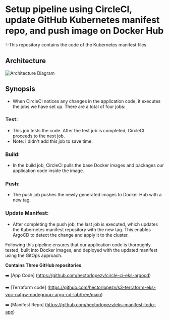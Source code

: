 # Setup pipeline using CircleCI, update GitHub Kubernetes manifest repo, and push image on Docker Hub

✨This repository contains the code of the Kubernetes manifest files.

## Architecture

![Architecture Diagram](https://cdn-images-1.medium.com/max/800/1*T5IRoSoiqT8qnYLUprsRUQ.png)


## Synopsis
- When CircleCI notices any changes in the application code, it executes the jobs we have set up. There are a total of four jobs:

### Test: 
- This job tests the code. After the test job is completed, CircleCI proceeds to the next job. 
- Note: I didn't add this job to save time. 

### Build: 
- In the build job, CircleCI pulls the base Docker images and packages our application code inside the image.

### Push: 
- The push job pushes the newly generated images to Docker Hub with a new tag.

### Update Manifest: 
- After completing the push job, the last job is executed, which updates the Kubernetes manifest repository with the new tag. This enables ArgoCD to detect the change and apply it to the cluster.

Following this pipeline ensures that our application code is thoroughly tested, built into Docker images, and deployed with the updated manifest using the GitOps approach.

**Contains Three GitHub repositories**

➡️ [App Code] (https://github.com/hectorlopezv/circle-ci-eks-argocd)

➡️ [Terraform code] (https://github.com/hectorlopezv/s3-terraform-eks-vpc-natgw-nodegroup-argo-cd-lab/tree/main)

➡️ [Manifest Repo] (https://github.com/hectorlopezv/eks-manifest-todo-app)
